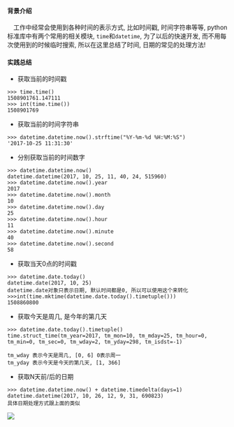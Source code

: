#### 背景介绍

&emsp;工作中经常会使用到各种时间的表示方式, 比如时间戳, 时间字符串等等, python标准库中有两个常用的相关模块, `time`和`datetime`, 为了以后的快速开发, 而不用每次使用到的时候临时搜索, 所以在这里总结了时间, 日期的常见的处理方法!

#### 实践总结

* 获取当前的时间戳

```
>>> time.time()
1508901761.147111
>>> int(time.time())
1508901769
```

* 获取当前的时间字符串

```
>>> datetime.datetime.now().strftime("%Y-%m-%d %H:%M:%S")
'2017-10-25 11:31:30'
```

* 分别获取当前的时间数字

```
>>> datetime.datetime.now()
datetime.datetime(2017, 10, 25, 11, 40, 24, 515960)
>>> datetime.datetime.now().year
2017
>>> datetime.datetime.now().month
10
>>> datetime.datetime.now().day
25
>>> datetime.datetime.now().hour
11
>>> datetime.datetime.now().minute
40
>>> datetime.datetime.now().second
58
```

* 获取当天0点的时间戳

```
>>> datetime.date.today()
datetime.date(2017, 10, 25)
datetime.date对象只表示日期, 默认时间都是0, 所以可以使用这个来转化
>>>int(time.mktime(datetime.date.today().timetuple()))
1508860800
```

* 获取今天是周几, 是今年的第几天

```
>>> datetime.date.today().timetuple()
time.struct_time(tm_year=2017, tm_mon=10, tm_mday=25, tm_hour=0, tm_min=0, tm_sec=0, tm_wday=2, tm_yday=298, tm_isdst=-1)

tm_wday 表示今天是周几, [0, 6] 0表示周一
tm_yday 表示今天是今天的第几天, [1, 366]
```

* 获取N天前/后的日期

```
>>> datetime.datetime.now() + datetime.timedelta(days=1)
datetime.datetime(2017, 10, 26, 12, 9, 31, 690823)
具体日期处理方式跟上面的类似
```




![](https://user-images.githubusercontent.com/7486508/31890268-178dbb5a-b835-11e7-9b5d-ffb8e0168807.png)